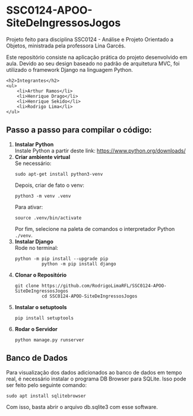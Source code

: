 <!DOCTYPE html>
<html lang="en">
<body>
    <h1>SSC0124-APOO-SiteDeIngressosJogos</h1>
    <p>
        Projeto feito para disciplina SSC0124 - Análise e Projeto Orientado a Objetos, ministrada pela professora Lina Garcés.
    </p>
    <p>
        Este repositório consiste na aplicação prática do projeto desenvolvido em aula. Devido ao seu design baseado no padrão de arquitetura MVC, foi utilizado o framework Django na linguagem Python.
    </p>

    <h2>Integrantes</h2>
    <ul>
        <li>Arthur Ramos</li>
        <li>Henrique Drago</li>
        <li>Henrique Sekido</li>
        <li>Rodrigo Lima</li>
    </ul>

  <h2>Passo a passo para compilar o código:</h2>
  <ol>
      <li>
          <strong>Instalar Python</strong><br>
          Instale Python a partir deste link: 
          <a href="https://www.python.org/downloads/">https://www.python.org/downloads/</a>
      </li>
      <li>
          <strong>Criar ambiente virtual</strong><br>
          Se necessário: 
          <pre><code>sudo apt-get install python3-venv</code></pre>
          Depois, criar de fato o venv: 
          <pre><code>python3 -m venv .venv</code></pre>
          Para ativar: 
          <pre><code>source .venv/bin/activate</code></pre>
          Por fim, selecione na paleta de comandos o interpretador Python <code>./venv</code>.
      </li>
      <li>
          <strong>Instalar Django</strong><br>
          Rode no terminal: 
          <pre><code>python -m pip install --upgrade pip
          python -m pip install django</code></pre>
      </li>
      <li>
          <strong>Clonar o Repositório</strong><br>
          <pre><code>git clone https://github.com/RodrigoLimaRFL/SSC0124-APOO-SiteDeIngressosJogos
          cd SSC0124-APOO-SiteDeIngressosJogos</code></pre>
        </li>
        <li>
            <strong>Instalar o setuptools</strong><br>
            <pre><code>pip install setuptools</code></pre>
        </li>
        <li>
            <strong>Rodar o Servidor</strong><br>
            <pre><code>python manage.py runserver</code></pre>
        </li>
    </ol>

<h2>Banco de Dados</h2>

<p>
    Para visualização dos dados adicionados ao banco de dados em tempo real, é necessário instalar o programa DB Browser para SQLite. Isso pode ser feito pelo seguinte comando:
</p>

<pre><code>sudo apt install sqlitebrowser</code></pre>

<p>
    Com isso, basta abrir o arquivo db.sqlite3 com esse software.
</p>

</body>
</html>
